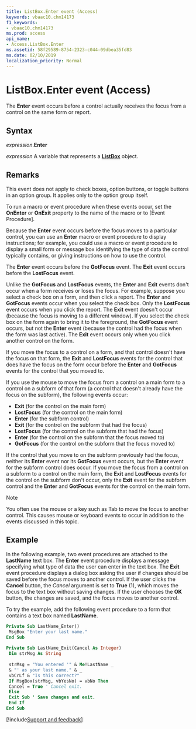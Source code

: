 ```yaml
---
title: ListBox.Enter event (Access)
keywords: vbaac10.chm14173
f1_keywords:
- vbaac10.chm14173
ms.prod: access
api_name:
- Access.ListBox.Enter
ms.assetid: 58f29589-8754-2323-c044-09dbea35fd83
ms.date: 02/10/2019
localization_priority: Normal
---
```



# ListBox.Enter event (Access)

The **Enter** event occurs before a control actually receives the focus from a control on the same form or report.


## Syntax

_expression_.**Enter**

_expression_ A variable that represents a **[ListBox](Access.ListBox.md)** object.


## Remarks

This event does not apply to check boxes, option buttons, or toggle buttons in an option group. It applies only to the option group itself.

To run a macro or event procedure when these events occur, set the **OnEnter** or **OnExit** property to the name of the macro or to [Event Procedure].

Because the **Enter** event occurs before the focus moves to a particular control, you can use an **Enter** macro or event procedure to display instructions; for example, you could use a macro or event procedure to display a small form or message box identifying the type of data the control typically contains, or giving instructions on how to use the control.

The **Enter** event occurs before the **GotFocus** event. The **Exit** event occurs before the **LostFocus** event.

Unlike the **GotFocus** and **LostFocus** events, the **Enter** and **Exit** events don't occur when a form receives or loses the focus. For example, suppose you select a check box on a form, and then click a report. The **Enter** and **GotFocus** events occur when you select the check box. Only the **LostFocus** event occurs when you click the report. The **Exit** event doesn't occur (because the focus is moving to a different window). If you select the check box on the form again to bring it to the foreground, the **GotFocus** event occurs, but not the **Enter** event (because the control had the focus when the form was last active). The **Exit** event occurs only when you click another control on the form.

If you move the focus to a control on a form, and that control doesn't have the focus on that form, the **Exit** and **LostFocus** events for the control that does have the focus on the form occur before the **Enter** and **GotFocus** events for the control that you moved to.

If you use the mouse to move the focus from a control on a main form to a control on a subform of that form (a control that doesn't already have the focus on the subform), the following events occur:

- **Exit** (for the control on the main form)
- **LostFocus** (for the control on the main form)
- **Enter** (for the subform control)
- **Exit** (for the control on the subform that had the focus)
- **LostFocus** (for the control on the subform that had the focus)
- **Enter** (for the control on the subform that the focus moved to)
- **GotFocus** (for the control on the subform that the focus moved to)

If the control that you move to on the subform previously had the focus, neither its **Enter** event nor its **GotFocus** event occurs, but the **Enter** event for the subform control does occur. If you move the focus from a control on a subform to a control on the main form, the **Exit** and **LostFocus** events for the control on the subform don't occur, only the **Exit** event for the subform control and the **Enter** and **GotFocus** events for the control on the main form.

> [!NOTE] 
> You often use the mouse or a key such as Tab to move the focus to another control. This causes mouse or keyboard events to occur in addition to the events discussed in this topic.


## Example

In the following example, two event procedures are attached to the **LastName** text box. The **Enter** event procedure displays a message specifying what type of data the user can enter in the text box. The **Exit** event procedure displays a dialog box asking the user if changes should be saved before the focus moves to another control. If the user clicks the **Cancel** button, the _Cancel_ argument is set to **True** (1), which moves the focus to the text box without saving changes. If the user chooses the **OK** button, the changes are saved, and the focus moves to another control.

To try the example, add the following event procedure to a form that contains a text box named **LastName**.

```vb
Private Sub LastName_Enter() 
 MsgBox "Enter your last name." 
End Sub 
 
Private Sub LastName_Exit(Cancel As Integer) 
 Dim strMsg As String 
 
 strMsg = "You entered '" & Me!LastName _ 
 & "' as your last name." & _ 
 vbCrLf & "Is this correct?" 
 If MsgBox(strMsg, vbYesNo) = vbNo Then 
 Cancel = True ' Cancel exit. 
 Else 
 Exit Sub ' Save changes and exit. 
 End If 
End Sub
```




[!include[Support and feedback](~/includes/feedback-boilerplate.md)]